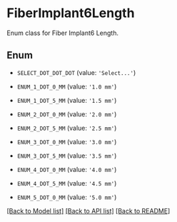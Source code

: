 # FiberImplant6Length

Enum class for Fiber Implant6 Length.

## Enum

* `SELECT_DOT_DOT_DOT` (value: `'Select...'`)

* `ENUM_1_DOT_0_MM` (value: `'1.0 mm'`)

* `ENUM_1_DOT_5_MM` (value: `'1.5 mm'`)

* `ENUM_2_DOT_0_MM` (value: `'2.0 mm'`)

* `ENUM_2_DOT_5_MM` (value: `'2.5 mm'`)

* `ENUM_3_DOT_0_MM` (value: `'3.0 mm'`)

* `ENUM_3_DOT_5_MM` (value: `'3.5 mm'`)

* `ENUM_4_DOT_0_MM` (value: `'4.0 mm'`)

* `ENUM_4_DOT_5_MM` (value: `'4.5 mm'`)

* `ENUM_5_DOT_0_MM` (value: `'5.0 mm'`)

[[Back to Model list]](../README.md#documentation-for-models) [[Back to API list]](../README.md#documentation-for-api-endpoints) [[Back to README]](../README.md)


